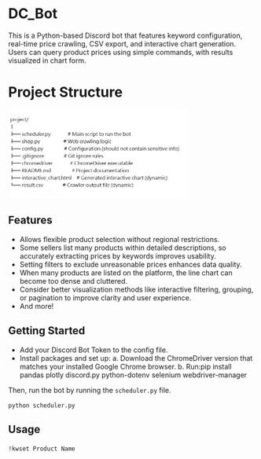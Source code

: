 # DC_Bot
This is a Python-based Discord bot that features keyword configuration, real-time price crawling, CSV export, and interactive chart generation. Users can query product prices using simple commands, with results visualized in chart form.
# Project Structure
![alt text](image.png)

## Features
* Allows flexible product selection without regional restrictions.
* Some sellers list many products within detailed descriptions, so accurately extracting prices by keywords improves usability.
* Setting filters to exclude unreasonable prices enhances data quality.
* When many products are listed on the platform, the line chart can become too dense and cluttered.
* Consider better visualization methods like interactive filtering, grouping, or pagination to improve clarity and user experience.
* And more!

## Getting Started
* Add your Discord Bot Token to the config file.
* Install packages and set up:
    a. Download the ChromeDriver version that matches your installed Google Chrome browser.
    b. Run:pip install pandas plotly discord.py python-dotenv selenium webdriver-manager

Then, run the bot by running the `scheduler.py` file.
```
python scheduler.py
```

## Usage
 `!kwset Product Name` 

